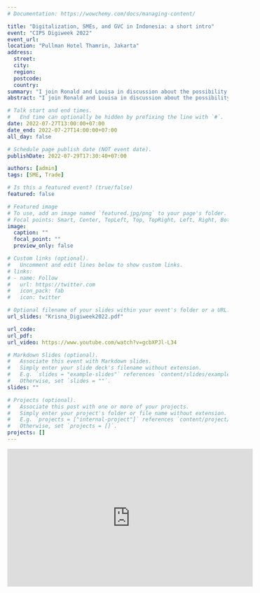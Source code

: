 ```yaml
---
# Documentation: https://wowchemy.com/docs/managing-content/

title: "Digitalization, SMEs, and GVC in Indonesia: a short intro"
event: "CIPS Digiweek 2022"
event_url: 
location: "Pullman Hotel Thamrin, Jakarta"
address:
  street:
  city:
  region:
  postcode:
  country:
summary: "I join Ronald and Louisa in discussion about the possibility of Small and Medium Enterprise in Indonesia to use digitalization to join Global Value Chain."
abstract: "I join Ronald and Louisa in discussion about the possibility of Small and Medium Enterprise in Indonesia to use digitalization to join Global Value Chain."

# Talk start and end times.
#   End time can optionally be hidden by prefixing the line with `#`.
date: 2022-07-27T13:00:00+07:00
date_end: 2022-07-27T14:00:00+07:00
all_day: false

# Schedule page publish date (NOT event date).
publishDate: 2022-07-29T17:30:40+07:00

authors: [admin]
tags: [SME, Trade]

# Is this a featured event? (true/false)
featured: false

# Featured image
# To use, add an image named `featured.jpg/png` to your page's folder. 
# Focal points: Smart, Center, TopLeft, Top, TopRight, Left, Right, BottomLeft, Bottom, BottomRight.
image:
  caption: ""
  focal_point: ""
  preview_only: false

# Custom links (optional).
#   Uncomment and edit lines below to show custom links.
# links:
# - name: Follow
#   url: https://twitter.com
#   icon_pack: fab
#   icon: twitter

# Optional filename of your slides within your event's folder or a URL.
url_slides: "Krisna_Digiweek2022.pdf"

url_code:
url_pdf:
url_video: https://www.youtube.com/watch?v=gcbXPJl-L34

# Markdown Slides (optional).
#   Associate this event with Markdown slides.
#   Simply enter your slide deck's filename without extension.
#   E.g. `slides = "example-slides"` references `content/slides/example-slides.md`.
#   Otherwise, set `slides = ""`.
slides: ""

# Projects (optional).
#   Associate this post with one or more of your projects.
#   Simply enter your project's folder or file name without extension.
#   E.g. `projects = ["internal-project"]` references `content/project/deep-learning/index.md`.
#   Otherwise, set `projects = []`.
projects: []
---
```


<iframe width="560" height="315" src="https://www.youtube.com/embed/gcbXPJl-L34" title="YouTube video player" frameborder="0" allow="accelerometer; autoplay; clipboard-write; encrypted-media; gyroscope; picture-in-picture" allowfullscreen></iframe>